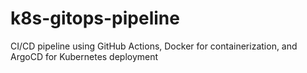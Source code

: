 # k8s-gitops-pipeline
CI/CD pipeline using GitHub Actions, Docker for containerization, and ArgoCD for Kubernetes deployment
